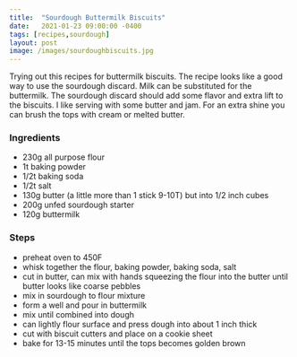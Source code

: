 ```yaml
---
title:  "Sourdough Buttermilk Biscuits"
date:   2021-01-23 09:00:00 -0400
tags: [recipes,sourdough]
layout: post
image: /images/sourdoughbiscuits.jpg
---
```


Trying out this recipes for buttermilk biscuits.  The recipe looks like a good way to use the sourdough discard.  Milk can be substituted for the buttermilk.  The sourdough discard should add some flavor and extra lift to the biscuits.  I like serving with some butter and jam.  For an extra shine
you can brush the tops with cream or melted butter.

### Ingredients
- 230g all purpose flour
- 1t baking powder
- 1/2t baking soda
- 1/2t salt
- 130g butter (a little more than 1 stick 9-10T) but into 1/2 inch cubes
- 200g unfed sourdough starter
- 120g buttermilk

### Steps
- preheat oven to 450F
- whisk together the flour, baking powder, baking soda, salt
- cut in butter,  can mix with hands squeezing the flour into the butter until butter looks like coarse pebbles
- mix in sourdough to flour mixture
- form a well and pour in buttermilk
- mix until combined into dough
- can lightly flour surface and press dough into about 1 inch thick
- cut with biscuit cutters and place on a cookie sheet
- bake for 13-15 minutes until the tops becomes golden brown
